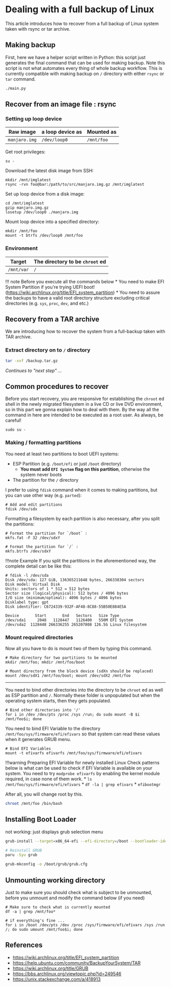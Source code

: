 # Dealing with a full backup of Linux

This article introduces how to recover from a full backup of Linux system taken with rsync or tar archive.


## Making backup

First, here we have a helper script written in Python: this script just generates the final command that can be used for making backup. Note this script is not what automates every thing of whole backup workflow. This is currently compatible with making backup on `/` directory with either `rsync` or `tar` command. 

```bash
./main.py
```

## Recover from an image file : rsync

### Setting up loop device

Raw image     | a loop device as    | Mounted as
------------- | ------------------- | ----------
`manjaro.img` | `/dev/loop0`        | `/mnt/foo`

Get root privileges:

```shell
su -
```

Download the latest disk image from SSH:

```shell
mkdir /mnt/imglatest
rsync -rvn foo@bar:/path/to/src/manjaro.img.gz /mnt/imglatest
```

Set up loop device from a disk image:

```shell
cd /mnt/imglatest
gzip manjaro.img.gz
losetup /dev/loop0 ./manjaro.img 
```

Mount loop device into a specified directory:

```shell
mkdir /mnt/foo
mount -t btrfs /dev/loop0 /mnt/foo
```


### Environment

Target     | The directory to be `chroot` ed
---------- | -------------------------------
`/mnt/var` | `/`

!!! note Before you execute all the commands below
    * You need to make EFI  System Partition if you're trying UEFI boot! (<https://wiki.archlinux.org/title/EFI_system_partition>)
    * You need to assure the backups to have a valid root directory structure excluding critical directories (e.g. `sys`, `proc`, `dev`, and etc.)

## Recovery from a TAR archive

We are introducing how to recover the system from a full-backup taken with TAR archive.

### Extract directory on to `/` directory
```bash
tar -xvf /backup.tar.gz
```

*Continues to "next step" ...*

## Common procedures to recover

Before you start recovery, you are responsive for establishing the `chroot` ed shell in the newly migrated filesystem in a live CD or live DVD environment, so in this part we gonna explain how to deal with them. By the way all the command in here are intended to be executed as a root user. As always, be careful!

```shell
sudo su -
```

### Making / formatting partitions

You need at least two partitions to boot UEFI systems:

* ESP Partition (e.g. `/boot/efi` or just `/boot` directory)
	* **You must add `EFI System` flag on this partition**, otherwise the system never boots
* The partition for the `/` directory

I prefer to using `fdisk` command when it comes to making partitions, but you can use other way (e.g. `parted`): 

```shell
# Add and edit partitions
fdisk /dev/sdx
```

Formatting a filesystem by each partition is also necessary, after you split the partitions:

```shell
# Format the partition for `/boot` :
mkfs.fat -F 32 /dev/sdxY

# Format the partition for `/` :
mkfs.btrfs /dev/sdxY
```


!!!note Example
		If you split the partitions in the aforementioned way, the complete detail can be like this:

```plain
# fdisk -l /dev/sda
Disk /dev/sda: 127 GiB, 136365211648 bytes, 266338304 sectors
Disk model: Virtual Disk    
Units: sectors of 1 * 512 = 512 bytes
Sector size (logical/physical): 512 bytes / 4096 bytes
I/O size (minimum/optimal): 4096 bytes / 4096 bytes
Disklabel type: gpt
Disk identifier: C6724339-932F-AF48-8C88-55B50E884E5A

Device       Start       End   Sectors   Size Type
/dev/sda1     2048   1128447   1126400   550M EFI System
/dev/sda2  1128448 266336255 265207808 126.5G Linux filesystem
```

### Mount required directories

Now all you have to do is mount two of them by typing this command.

```shell
# Make directory for two partitions to be mounted
mkdir /mnt/foo; mkdir /mnt/foo/boot
```

```shell
# Mount directory from the block device (sdXn should be replaced)
mount /dev/sdX1 /mnt/foo/boot; mount /dev/sdX2 /mnt/foo
```

---
You need to bind other directories into the directory to be `chroot` ed as well as ESP partition and `/`. Normally these folder is unpopulated but when the operating system starts, then they gets populated.

```shell
# Bind other directories into '/'
for i in /dev /dev/pts /proc /sys /run; do sudo mount -B $i /mnt/foo$i; done
```

You need to bind EFI Variable to the directory `/mnt/foo/sys/firmware/efi/efivars` so that system can read these values when it generates GRUB menu.

```shell
# Bind EFI Variables
mount -t efivarfs efivarfs /mnt/foo/sys/firmware/efi/efivars
```

!!!warning Preparing EFI Variable for newly installed Linux
    Check patterns below is what can be used to check if EFI Variable is available on your system. You need to try `modprobe efivarfs` by enabling the kernel module required, in case none of them work.
    * `ls /mnt/foo/sys/firmware/efi/efivars`
    * `df -la | grep efivars`
    * `efibootmgr`

After all, you will change root by this.

```bash
chroot /mnt/foo /bin/bash
```

## Installing Boot Loader

not working: just displays grub selection menu 

```bash
grub-install --target=x86_64-efi --efi-directory=/boot --bootloader-id=GRUB
```

```bash
# Reinstall GRUB
paru -Syu grub
```

```bash
grub-mkconfig -o /boot/grub/grub.cfg
```


## Unmounting working directory

Just to make sure you should check what is subject to be unmounted, before you unmount and modify the command below (if you need)

```shell
# Make sure to check what is currently mounted
df -a | grep /mnt/foo*
```

```shell
# if everything's fine ...
for i in /boot /dev/pts /dev /proc /sys/firmware/efi/efivars /sys /run /; do sudo umount /mnt/foo$i; done
```


## References

* <https://wiki.archlinux.org/title/EFI_system_partition>
* <https://help.ubuntu.com/community/BackupYourSystem/TAR>
* <https://wiki.archlinux.org/title/GRUB>
* <https://bbs.archlinux.org/viewtopic.php?id=249546>
* <https://unix.stackexchange.com/a/418913>
